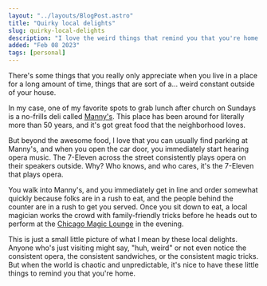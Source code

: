 ```yaml
---
layout: "../layouts/BlogPost.astro"
title: "Quirky local delights"
slug: quirky-local-delights
description: "I love the weird things that remind you that you're home."
added: "Feb 08 2023"
tags: [personal]
---
```


There's some things that you really only appreciate when you live in a place for a long amount of time, things that are sort of a... weird constant outside of your house.

In my case, one of my favorite spots to grab lunch after church on Sundays is a no-frills deli called [Manny's](https://www.mannysdeli.com/). This place has been around for literally more than 50 years, and it's got great food that the neighborhood loves.

But beyond the awesome food, I love that you can usually find parking at Manny's, and when you open the car door, you immediately start hearing opera music. The 7-Eleven across the street consistently plays opera on their speakers outside. Why? Who knows, and who cares, it's the 7-Eleven that plays opera.

You walk into Manny's, and you immediately get in line and order somewhat quickly because folks are in a rush to eat, and the people behind the counter are in a rush to get you served. Once you sit down to eat, a local magician works the crowd with family-friendly tricks before he heads out to perform at the [Chicago Magic Lounge](https://www.chicagomagiclounge.com/) in the evening.

This is just a small little picture of what I mean by these local delights. Anyone who's just visiting might say, "huh, weird" or not even notice the consistent opera, the consistent sandwiches, or the consistent magic tricks. But when the world is chaotic and unpredictable, it's nice to have these little things to remind you that you're home.
